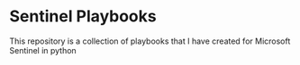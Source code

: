 # Sentinel Playbooks 
This repository is a collection of playbooks that I have created for Microsoft Sentinel in python 
